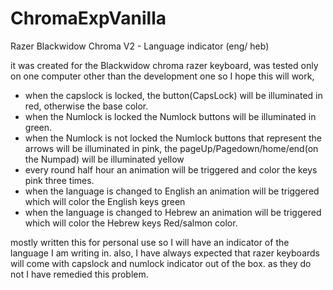 # ChromaExpVanilla
Razer Blackwidow Chroma V2 - Language indicator (eng/ heb)

it was created for the Blackwidow chroma razer keyboard, was tested only on one computer other than the development one so I hope this will work,


* when the capslock is locked, the button(CapsLock) will be illuminated in red, otherwise the base color.
* when the Numlock is locked the Numlock buttons will be illuminated in green.
* when the Numlock is not locked the Numlock buttons that represent the arrows will be illuminated in pink, the pageUp/Pagedown/home/end(on the Numpad) will be illuminated yellow
* every round half hour an animation will be triggered and color the keys pink three times.
* when the language is changed to English an animation will be triggered which will color the English keys green
* when the language is changed to Hebrew an animation will be triggered which will color the Hebrew keys Red/salmon color.



mostly written this for personal use so I will have an indicator of the language I am writing in.
also, I have always expected that razer keyboards will come with capslock and numlock indicator out of the box.
as they do not I have remedied this problem.
